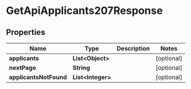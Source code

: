 

# GetApiApplicants207Response


## Properties

| Name | Type | Description | Notes |
|------------ | ------------- | ------------- | -------------|
|**applicants** | **List&lt;Object&gt;** |  |  [optional] |
|**nextPage** | **String** |  |  [optional] |
|**applicantsNotFound** | **List&lt;Integer&gt;** |  |  [optional] |



